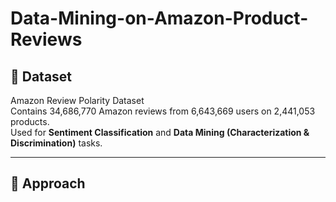 # Data-Mining-on-Amazon-Product-Reviews

## 📂 Dataset  
Amazon Review Polarity Dataset  
Contains 34,686,770 Amazon reviews from 6,643,669 users on 2,441,053 products.  
Used for **Sentiment Classification** and **Data Mining (Characterization & Discrimination)** tasks.  

---

## 🧐 Approach  
